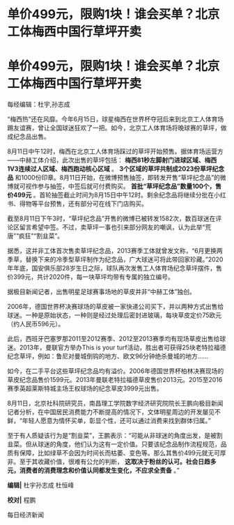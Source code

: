 # 单价499元，限购1块！谁会买单？北京工体梅西中国行草坪开卖

# 单价499元，限购1块！谁会买单？北京工体梅西中国行草坪开卖

每经编辑：杜宇,孙志成

“梅西热”还在风靡。今年6月15日，球星梅西在世界杯夺冠后来到北京工人体育场踢友谊赛，曾让全国球迷狂欢了一把。如今，北京工人体育场将晚球赛的草坪，做成纪念品出售。

8月11日中午12时，梅西在北京工人体育场踩过的草坪开始预售。据体育场运营方——中赫工体介绍，此次出售的草坪包括：
**梅西81秒左脚射门进球区域、梅西1V3连续过人区域、梅西跑动核心区域** 。 **3个区域的草坪共制成2023份草坪纪念品**
和1000份印章。8月11日开始，在微博预售抽签，即转发开售“草坪纪念品”的微博就可视作参与抽签，中签后就可付费购买。
**首批“草坪纪念品”数量100个，售价499元**
。首轮抽签截止时间为8月15日中午12时。剩余纪念品将继续分批在小红书、得物等平台预售，还有部分可在线下门店购买。

截至8月11日下午3时，“草坪纪念品”开售的微博已被转发1582次，数百球迷在评论区留言希望中签。不过，卖草坪一事也引来部分网友的嘲讽，认为此举“荒唐”“疯狂”“割韭菜”。

据悉，这并非工体首次售卖草坪纪念品，2013赛季工体就曾发文称，“6月更换两季草，替换下来的冷季型草坪制作为纪念品，广大球迷可将此带回家珍藏。”2020年年底，国安俱乐部28岁生日之际，球队再次发售工人体育场纪念草坪摆件，售价399元，共计2020件，每一块草坪均带有专属的独立编号。

据极目新闻记者，出售明星足球赛事场地的草皮并非“中赫工体”独创。

2006年，德国世界杯决赛球场的草皮被一家快递公司买下，并以两种方式出售给球迷。一种是原始状态，一种则是经过处理后密封进玻璃，每块草皮定价75欧元（约人民币596元）。

此后，西班牙巴塞罗那2011至2012赛季、2012至2013赛季均有现场草皮出售给球迷。2013年，曼联官方举办This is your
turf活动，胜出者可获得25块老特拉福德纪念草坪，例如：鲁尼对曼城倒钩的地方、欧文96分钟绝杀曼城的地方……

如今，在二手平台这些草坪纪念品均有溢价。2006年德国世界杯柏林决赛现场的草皮纪念品售价1599元。2013年曼联老特拉福德草皮售价2013元。2015至2016赛季英超莱斯特城主场王权球场的纪念草皮3999元出售。

8月11日，北京社科院研究员，南昌理工学院数字经济研究院院长王鹏向极目新闻记者分析，在中国居民消费能力不断提高的情况下，文体明星周边的开发屡见不鲜，“年轻人愿意为情怀买单，彰显个性，还可以通过消费来找到群体归属。”

至于有人质疑该行为是“割韭菜”，王鹏表示：“可能从非球迷的角度出发，是被割韭菜。但从球迷的角度，他们认为这有一定价值。只要该纪念品制作流程规范，品质有保障，比如绿草不会因为时间长而枯萎、变色等。那么其售价499元就无可厚非。至于其收藏价值，很难有公允的判断，
**这取决于粉丝的认可。社会日趋多元，消费者的消费理念和价值认同都发生变化，不应求全责备** 。”

**编辑|** 杜宇孙志成 杜恒峰

**校对|** 程鹏

每日经济新闻

